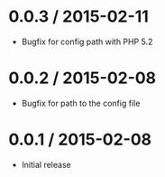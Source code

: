 # 0.0.3 / 2015-02-11
 * Bugfix for config path with PHP 5.2 

# 0.0.2 / 2015-02-08
 * Bugfix for path to the config file

# 0.0.1 / 2015-02-08
 * Initial release